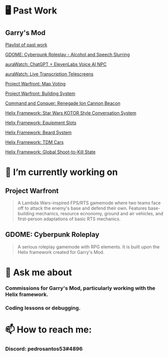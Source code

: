 # :desktop_computer: Past Work
## Garry's Mod

[Playlist of past work](https://www.youtube.com/watch?v=l7DI9xsG8rw&list=PL50V8K9LmkBKDSyHqVrG-ihJVH87Ilq6)

[GDOME: Cyberpunk Roleplay - Alcohol and Speech Slurring](https://www.youtube.com/watch?v=W-EqAFozs0g)

[auraWatch: ChatGPT + ElevenLabs Voice AI NPC](https://www.youtube.com/watch?v=biY6L53FZ98)

[auraWatch: Live Transcription Telescreens](https://www.youtube.com/watch?v=uOO0xXQjl6I)

[Project Warfront: Map Voting](https://www.youtube.com/watch?v=YF4IenuCkkI)

[Project Warfront: Building System](https://www.youtube.com/watch?v=wuZSVoIeAio)

[Command and Conquer: Renegade Ion Cannon Beacon](https://www.youtube.com/watch?v=zW4DtfKDaGg)

[Helix Framework: Star Wars KOTOR Style Conversation System](https://www.youtube.com/watch?v=IbCF6_qrfaI)

[Helix Framework: Equipment Slots](https://www.youtube.com/watch?v=1ekrTUp2SYs)

[Helix Framework: Beard System](https://www.youtube.com/watch?v=l7DI9xsG8rw)

[Helix Framework: TDM Cars](https://www.youtube.com/watch?v=Gtc_TLLnlng)

[Helix Framework: Global Shoot-to-Kill State](https://www.youtube.com/watch?v=EYbvaPSBzB8)


# 🔭 I’m currently working on
## Project Warfront
> A Lambda Wars-inspired FPS/RTS gamemode where two teams face off to attack the enemy's base and defend their own. Features base-building mechanics, resource ecnonomy, ground and air vehicles, and first-person adaptations of basic RTS mechanics.
## GDOME: Cyberpunk Roleplay
> A serious roleplay gamemode with RPG elements. It is built upon the Helix framework created for Garry's Mod.
# 💬 Ask me about
###	Commissions for Garry's Mod, particularly working with the Helix framework.
###	Coding lessons or debugging.
# 📫 How to reach me:
###	Discord: pedrosantos53#4896
